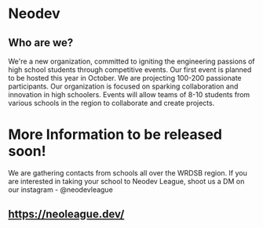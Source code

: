 # Neodev

## Who are we?
We're a new organization, committed to igniting the engineering passions of high school students through competitive events. Our first event is planned to be hosted this year in October. We are projecting 100-200 passionate participants. 
Our organization is focused on sparking collaboration and innovation in high schoolers. Events will allow teams of 8-10 students from various schools in the region to collaborate and create projects.

# More Information to be released soon!
We are gathering contacts from schools all over the WRDSB region. If you are interested in taking your school to Neodev League, shoot us a DM on our instagram - @neodevleague

## https://neoleague.dev/